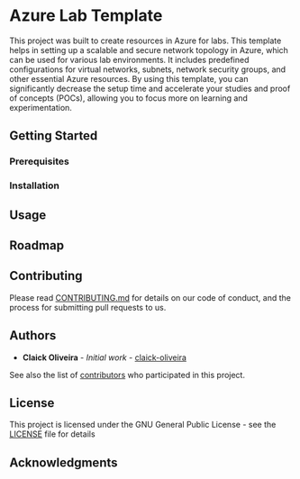 # Azure Lab Template

This project was built to create resources in Azure for labs. This template helps in setting up a scalable and secure network topology in Azure, which can be used for various lab environments. It includes predefined configurations for virtual networks, subnets, network security groups, and other essential Azure resources. By using this template, you can significantly decrease the setup time and accelerate your studies and proof of concepts (POCs), allowing you to focus more on learning and experimentation.

## Getting Started

### Prerequisites

### Installation

## Usage

## Roadmap

## Contributing

Please read [CONTRIBUTING.md](https://github.com/claick-oliveira/azure-lab-template/blob/main/CONTRIBUTING.md) for details on our code of conduct, and the process for submitting pull requests to us.

## Authors

- **Claick Oliveira** - *Initial work* - [claick-oliveira](https://github.com/claick-oliveira)

See also the list of [contributors](https://github.com/claick-oliveira/azure-lab-template/contributors) who participated in this project.

## License

This project is licensed under the GNU General Public License - see the [LICENSE](LICENSE) file for details

## Acknowledgments
